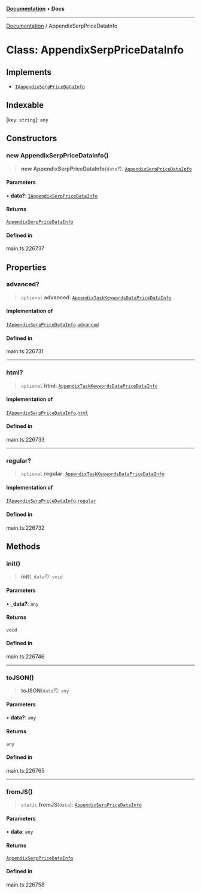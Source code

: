 [**Documentation**](../README.md) • **Docs**

***

[Documentation](../README.md) / AppendixSerpPriceDataInfo

# Class: AppendixSerpPriceDataInfo

## Implements

- [`IAppendixSerpPriceDataInfo`](../interfaces/IAppendixSerpPriceDataInfo.md)

## Indexable

 \[`key`: `string`\]: `any`

## Constructors

### new AppendixSerpPriceDataInfo()

> **new AppendixSerpPriceDataInfo**(`data`?): [`AppendixSerpPriceDataInfo`](AppendixSerpPriceDataInfo.md)

#### Parameters

• **data?**: [`IAppendixSerpPriceDataInfo`](../interfaces/IAppendixSerpPriceDataInfo.md)

#### Returns

[`AppendixSerpPriceDataInfo`](AppendixSerpPriceDataInfo.md)

#### Defined in

main.ts:226737

## Properties

### advanced?

> `optional` **advanced**: [`AppendixTaskKeywordsDataPriceDataInfo`](AppendixTaskKeywordsDataPriceDataInfo.md)

#### Implementation of

[`IAppendixSerpPriceDataInfo`](../interfaces/IAppendixSerpPriceDataInfo.md).[`advanced`](../interfaces/IAppendixSerpPriceDataInfo.md#advanced)

#### Defined in

main.ts:226731

***

### html?

> `optional` **html**: [`AppendixTaskKeywordsDataPriceDataInfo`](AppendixTaskKeywordsDataPriceDataInfo.md)

#### Implementation of

[`IAppendixSerpPriceDataInfo`](../interfaces/IAppendixSerpPriceDataInfo.md).[`html`](../interfaces/IAppendixSerpPriceDataInfo.md#html)

#### Defined in

main.ts:226733

***

### regular?

> `optional` **regular**: [`AppendixTaskKeywordsDataPriceDataInfo`](AppendixTaskKeywordsDataPriceDataInfo.md)

#### Implementation of

[`IAppendixSerpPriceDataInfo`](../interfaces/IAppendixSerpPriceDataInfo.md).[`regular`](../interfaces/IAppendixSerpPriceDataInfo.md#regular)

#### Defined in

main.ts:226732

## Methods

### init()

> **init**(`_data`?): `void`

#### Parameters

• **\_data?**: `any`

#### Returns

`void`

#### Defined in

main.ts:226746

***

### toJSON()

> **toJSON**(`data`?): `any`

#### Parameters

• **data?**: `any`

#### Returns

`any`

#### Defined in

main.ts:226765

***

### fromJS()

> `static` **fromJS**(`data`): [`AppendixSerpPriceDataInfo`](AppendixSerpPriceDataInfo.md)

#### Parameters

• **data**: `any`

#### Returns

[`AppendixSerpPriceDataInfo`](AppendixSerpPriceDataInfo.md)

#### Defined in

main.ts:226758
